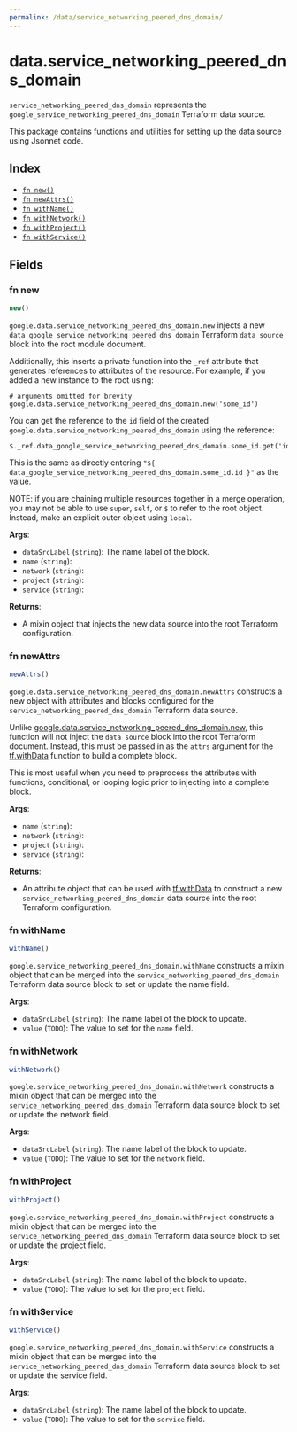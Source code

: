 ```yaml
---
permalink: /data/service_networking_peered_dns_domain/
---
```


# data.service_networking_peered_dns_domain

`service_networking_peered_dns_domain` represents the `google_service_networking_peered_dns_domain` Terraform data source.



This package contains functions and utilities for setting up the data source using Jsonnet code.


## Index

* [`fn new()`](#fn-new)
* [`fn newAttrs()`](#fn-newattrs)
* [`fn withName()`](#fn-withname)
* [`fn withNetwork()`](#fn-withnetwork)
* [`fn withProject()`](#fn-withproject)
* [`fn withService()`](#fn-withservice)

## Fields

### fn new

```ts
new()
```


`google.data.service_networking_peered_dns_domain.new` injects a new `data_google_service_networking_peered_dns_domain` Terraform `data source`
block into the root module document.

Additionally, this inserts a private function into the `_ref` attribute that generates references to attributes of the
resource. For example, if you added a new instance to the root using:

    # arguments omitted for brevity
    google.data.service_networking_peered_dns_domain.new('some_id')

You can get the reference to the `id` field of the created `google.data.service_networking_peered_dns_domain` using the reference:

    $._ref.data_google_service_networking_peered_dns_domain.some_id.get('id')

This is the same as directly entering `"${ data_google_service_networking_peered_dns_domain.some_id.id }"` as the value.

NOTE: if you are chaining multiple resources together in a merge operation, you may not be able to use `super`, `self`,
or `$` to refer to the root object. Instead, make an explicit outer object using `local`.

**Args**:
  - `dataSrcLabel` (`string`): The name label of the block.
  - `name` (`string`): 
  - `network` (`string`): 
  - `project` (`string`): 
  - `service` (`string`): 

**Returns**:
- A mixin object that injects the new data source into the root Terraform configuration.


### fn newAttrs

```ts
newAttrs()
```


`google.data.service_networking_peered_dns_domain.newAttrs` constructs a new object with attributes and blocks configured for the `service_networking_peered_dns_domain`
Terraform data source.

Unlike [google.data.service_networking_peered_dns_domain.new](#fn-servicenetworkingpeereddnsdomainnew), this function will not inject the `data source`
block into the root Terraform document. Instead, this must be passed in as the `attrs` argument for the
[tf.withData](https://github.com/tf-libsonnet/core/tree/main/docs#fn-withdata) function to build a complete block.

This is most useful when you need to preprocess the attributes with functions, conditional, or looping logic prior to
injecting into a complete block.

**Args**:
  - `name` (`string`): 
  - `network` (`string`): 
  - `project` (`string`): 
  - `service` (`string`): 

**Returns**:
  - An attribute object that can be used with [tf.withData](https://github.com/tf-libsonnet/core/tree/main/docs#fn-withdata) to construct a new `service_networking_peered_dns_domain` data source into the root Terraform configuration.


### fn withName

```ts
withName()
```

`google.service_networking_peered_dns_domain.withName` constructs a mixin object that can be merged into the `service_networking_peered_dns_domain`
Terraform data source block to set or update the name field.



**Args**:
  - `dataSrcLabel` (`string`): The name label of the block to update.
  - `value` (`TODO`): The value to set for the `name` field.


### fn withNetwork

```ts
withNetwork()
```

`google.service_networking_peered_dns_domain.withNetwork` constructs a mixin object that can be merged into the `service_networking_peered_dns_domain`
Terraform data source block to set or update the network field.



**Args**:
  - `dataSrcLabel` (`string`): The name label of the block to update.
  - `value` (`TODO`): The value to set for the `network` field.


### fn withProject

```ts
withProject()
```

`google.service_networking_peered_dns_domain.withProject` constructs a mixin object that can be merged into the `service_networking_peered_dns_domain`
Terraform data source block to set or update the project field.



**Args**:
  - `dataSrcLabel` (`string`): The name label of the block to update.
  - `value` (`TODO`): The value to set for the `project` field.


### fn withService

```ts
withService()
```

`google.service_networking_peered_dns_domain.withService` constructs a mixin object that can be merged into the `service_networking_peered_dns_domain`
Terraform data source block to set or update the service field.



**Args**:
  - `dataSrcLabel` (`string`): The name label of the block to update.
  - `value` (`TODO`): The value to set for the `service` field.
